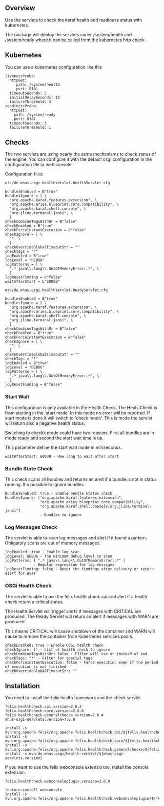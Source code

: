 
## Overview 

Use the servlets to check the karaf health and readiness status with kubernetes.

The package will deploy the servlets under /system/health and /system/ready where it can be called from the kubernetes http check.

## Kubernetes

You can use a kubernetes configuration like this
```
livenessProbe:
  httpGet:
     path: /system/health
     port: 8181
  timeoutSeconds: 3
  initialDelaySeconds: 15
  failureThreshold: 3
readinessProbe:
  httpGet:
    path: /system/ready
    port: 8181
  timeoutSeconds: 3
  failureThreshold: 1
```

## Checks

The two servlets are using nearly the same mechanisms to check status of the engine. You can configure it with the default osgi configuration in the configuration file or web console.

Configuration files:

```
etc/de.mhus.osgi.healthservlet.HealthServlet.cfg

bundlesEnabled = B"true"
bundlesIgnore = [ \
  "org.apache.karaf.features.extension", \
  "org.apache.aries.blueprint.core.compatibility", \
  "org.apache.karaf.shell.console", \
  "org.jline.terminal-jansi", \
  ]
checkCombineTagsWithOr = B"false"
checkEnabled = B"true"
checkForceInstantExecution = B"false"
checkIgnore = [ \
  "", \
  ]
checkOverrideGlobalTimeoutStr = ""
checkTags = "*"
logEnabled = B"true"
logLevel = "DEBUG"
logPatterns = [ \
  ".* java\\.lang\\.OutOfMemoryError:.*", \
  ]
logResetFinding = B"false"
waitAfterStart = L"60000"

etc/de.mhus.osgi.healthservlet.ReadyServlet.cfg

bundlesEnabled = B"true"
bundlesIgnore = [ \
  "org.apache.karaf.features.extension", \
  "org.apache.aries.blueprint.core.compatibility", \
  "org.apache.karaf.shell.console", \
  "org.jline.terminal-jansi", \
  ]
checkCombineTagsWithOr = B"false"
checkEnabled = B"true"
checkForceInstantExecution = B"false"
checkIgnore = [ \
  "", \
  ]
checkOverrideGlobalTimeoutStr = ""
checkTags = "*"
logEnabled = B"true"
logLevel = "DEBUG"
logPatterns = [ \
  ".* java\\.lang\\.OutOfMemoryError:.*", \
  ]
logResetFinding = B"false"
```

### Start Wait

This configuration is only available in the Health Check. The Heals Check is from starting in the 'start mode' In this mode no error will be reported. If start mode is done it will switch to 'check mode'. This is mode the servlet will return also a negative health status.

Switching to checkk mode could have two reasons. First all bundles are in mode ready and second the start wait time is up.

This parameter define the start wait mode in milliseconds.

```
waitAfterStart: 60000 - How long to wait after start
```

### Bundle State Check

This check scans all bundles and returns an alert if a bundle is not in status running. It's possible to ignore bundles.

```
bundlesEnabled: true - Enable bundle status check
bundlesIgnore: ["org.apache.karaf.features.extension",
                "org.apache.aries.blueprint.core.compatibility",
                "org.apache.karaf.shell.console,org.jline.terminal-jansi"]
                - Bundles to ignore
```

### Log Messages Check

The servlet is able to scan log messages and alert if it found a pattern. Obligatory scans are out of memory messages.

```
logEnabled: true - Enable log scan
logLevel: DEBUG - The minimum debug level to scan
logPatterns: [ ".* java\\.lang\\.OutOfMemoryError:.*" ]
             - Regular expression for log messages
logResetFinding: false - Reset the findings after delivery or return alert for ever
```

### OSGi Health Check

The servlet is able to use the felix health check api and alert if a health check return a critical status.

The Health Servlet will trigger alerts if messages with CRITICAL are produced. The Ready Servlet will return an alert if messages with WARN are produced.

This means CRITICAL will cause shutdown of the container and WARN will cause to remove the container from Kubernetes services pools.

```
checkEnabled: true - Enable OSGi health check
checkIgnore: [] - List of health check to ignore
checkCombineTagsWithOr: false - Filter will use or instead of and
checkTags: "*" - Filter for special tags
checkForceInstantExecution: false - Force execution even if the period of execution is not finished
checkOverrideGlobalTimeoutStr: ""
```

## Installation

You need to install the felix health framework and the check servlet

```
felix.healthcheck.api.version=2.0.2
felix.healthcheck.core.version=2.0.6
felix.healthcheck.generalchecks.version=2.0.4
mhus-osgi-servlets.version=7.0.0

install -s mvn:org.apache.felix/org.apache.felix.healthcheck.api/${felix.healthcheck.api.version}
install -s mvn:org.apache.felix/org.apache.felix.healthcheck.core/${felix.healthcheck.core.version}
install -s mvn:org.apache.felix/org.apache.felix.healthcheck.generalchecks/${felix.healthcheck.generalchecks.version}
install -s mvn:de.mhus.osgi/health-servlet/${mhus-osgi-servlets.version}
```

If you want to use the felix webconsole extensio too, install the console extension:

```
felix.healthcheck.webconsoleplugin.version=2.0.0

feature:install webconsole
install -s mvn:org.apache.felix/org.apache.felix.healthcheck.webconsoleplugin/${felix.healthcheck.webconsoleplugin.version}
```
